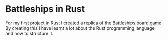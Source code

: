 # Battleships in Rust
For my first project in Rust I created a replica of the Battleships board game. By creating this I have learnt a lot about the Rust programming language and how to structure it.